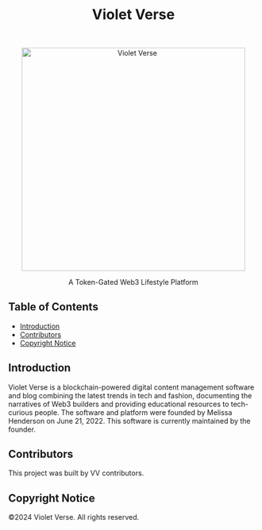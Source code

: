 <h1 align="center"> Violet Verse</h1> <br>
<p align="center">
  <a href="https://violetverse.io/">
    <img alt="Violet Verse" title="Violet Verse" src="https://i.imgur.com/lJ8R4lq.png" width="450">
  </a>
</p>

<p align="center">
  A Token-Gated Web3 Lifestyle Platform 
</p>

<!-- START doctoc generated TOC please keep comment here to allow auto update -->
<!-- DON'T EDIT THIS SECTION, INSTEAD RE-RUN doctoc TO UPDATE -->

## Table of Contents

-   [Introduction](#introduction)
-   [Contributors](#contributors)
-   [Copyright Notice](#acknowledgments)

<!-- END doctoc generated TOC please keep comment here to allow auto update -->

## Introduction

Violet Verse is a blockchain-powered digital content management software and blog combining the latest trends in tech and fashion, documenting the narratives of Web3 builders and providing educational resources to tech-curious people. The software and platform were founded by Melissa Henderson on June 21, 2022. This software is currently maintained by the founder. 

## Contributors

This project was built by VV contributors.

## Copyright Notice

©2024 Violet Verse. All rights reserved.

